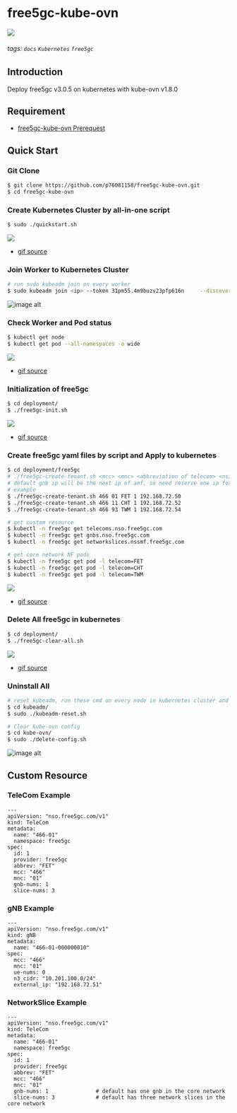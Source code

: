 # free5gc-kube-ovn

![](https://i.imgur.com/wy0NI6X.png)

###### tags: `docs` `Kubernetes` `free5gc`

## Introduction

Deploy free5gc v3.0.5 on kubernetes with kube-ovn v1.8.0

## Requirement

* [free5gc-kube-ovn Prerequest](https://hackmd.io/@Vcx/HytNUJwS_)

## Quick Start

### Git Clone

```bash
$ git clone https://github.com/p76081158/free5gc-kube-ovn.git
$ cd free5gc-kube-ovn
```

### Create Kubernetes Cluster by all-in-one script

```bash
$ sudo ./quickstart.sh
```
![](https://github.com/p76081158/free5gc-kube-ovn/blob/main/doc/terminalizer/gif/quickstart.gif?raw=true)
* [gif source](https://github.com/p76081158/free5gc-kube-ovn/blob/main/doc/terminalizer/gif/quickstart.gif)

### Join Worker to Kubernetes Cluster

```bash
# run sudo kubeadm join on every worker
$ sudo kubeadm join <ip> --token 31pm55.4m9buzv23pfp616n     --discovery-token-ca-cert-hash sha256:48c6017e83ab8bdd4b75bda9285c625808150a07e267d57ccd76aa569597ba4a
```
![image alt](https://github.com/p76081158/free5gc-kube-ovn/blob/main/doc/terminalizer/gif/join-cluster.gif?raw=true)

### Check Worker and Pod status

```bash
$ kubectl get node
$ kubectl get pod --all-namespaces -o wide
```
![](https://github.com/p76081158/free5gc-kube-ovn/blob/main/doc/terminalizer/gif/check.gif?raw=true)
* [gif source](https://github.com/p76081158/free5gc-kube-ovn/blob/main/doc/terminalizer/gif/check.gif)

### Initialization of free5gc

```bash
$ cd deployment/
$ ./free5gc-init.sh
```
![](https://github.com/p76081158/free5gc-kube-ovn/blob/main/doc/terminalizer/gif/free5gc-init.gif?raw=true)
* [gif source](https://github.com/p76081158/free5gc-kube-ovn/blob/main/doc/terminalizer/gif/free5gc-init.gif)

### Create free5gc yaml files by script and Apply to kubernetes

```bash
$ cd deployment/free5gc
# ./free5gc-create-tenant.sh <mcc> <mnc> <abbreviation of telecom> <nsi id> <amf ip>
# default gnb ip will be the next ip of amf, so need reserve one ip for default gnb
# example
$ ./free5gc-create-tenant.sh 466 01 FET 1 192.168.72.50 
$ ./free5gc-create-tenant.sh 466 11 CHT 1 192.168.72.52 
$ ./free5gc-create-tenant.sh 466 93 TWM 1 192.168.72.54

# get custom resource
$ kubectl -n free5gc get telecoms.nso.free5gc.com
$ kubectl -n free5gc get gnbs.nso.free5gc.com
$ kubectl -n free5gc get networkslices.nssmf.free5gc.com

# get core network NF pods
$ kubectl -n free5gc get pod -l telecom=FET
$ kubectl -n free5gc get pod -l telecom=CHT
$ kubectl -n free5gc get pod -l telecom=TWM
```
![](https://github.com/p76081158/free5gc-kube-ovn/blob/main/doc/terminalizer/gif/free5gc-create-tenant.gif?raw=true)
* [gif source](https://github.com/p76081158/free5gc-kube-ovn/blob/main/doc/terminalizer/gif/free5gc-create-tenant.gif)

### Delete All free5gc in kubernetes

```bash
$ cd deployment/
$ ./free5gc-clear-all.sh
```
![](https://github.com/p76081158/free5gc-kube-ovn/blob/main/doc/terminalizer/gif/free5gc-clear-all.gif?raw=true)
* [gif source](https://github.com/p76081158/free5gc-kube-ovn/blob/main/doc/terminalizer/gif/free5gc-clear-all.gif)

### Uninstall All

```bash
# reset kubeadm, run these cmd on every node in kubernetes cluster and reboot
$ cd kubeadm/
$ sudo ./kubeadm-reset.sh

# Clear kube-ovn config
$ cd kube-ovn/
$ sudo ./delete-config.sh
```
![image alt](https://github.com/p76081158/free5gc-kube-ovn/blob/main/doc/terminalizer/gif/uninstall-all.gif?raw=true)

## Custom Resource

### TeleCom Example

```yaml=
---
apiVersion: "nso.free5gc.com/v1"
kind: TeleCom
metadata:
  name: "466-01"
  namespace: free5gc
spec:
  id: 1
  provider: free5gc
  abbrev: "FET"
  mcc: "466"
  mnc: "01"
  gnb-nums: 1
  slice-nums: 3
```

### gNB Example

```yaml=
---
apiVersion: "nso.free5gc.com/v1"
kind: gNB
metadata:
  name: "466-01-000000010"
spec:
  mcc: "466"
  mnc: "01"
  ue-nums: 0
  n3_cidr: "10.201.100.0/24"
  external_ip: "192.168.72.51"
```

### NetworkSlice Example

```yaml=
---
apiVersion: "nso.free5gc.com/v1"
kind: TeleCom
metadata:
  name: "466-01"
  namespace: free5gc
spec:
  id: 1
  provider: free5gc
  abbrev: "FET"
  mcc: "466"
  mnc: "01"
  gnb-nums: 1               # default has one gnb in the core network
  slice-nums: 3             # default has three network slices in the core network

```